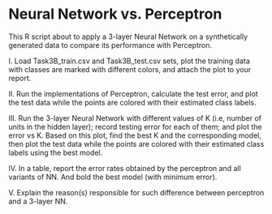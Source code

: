 # Neural Network vs. Perceptron

This R script about to apply a 3-layer Neural Network on a synthetically generated data to
compare its performance with Perceptron. 

I. Load Task3B_train.csv and Task3B_test.csv sets, plot the training data with
classes are marked with different colors, and attach the plot to your report.

II. Run the implementations of Perceptron, calculate the test
error, and plot the test data while the points are colored with their estimated class
labels.

III. Run the 3-layer Neural Network with different values of K
(i.e, number of units in the hidden layer); record testing error for each of them;
and plot the error vs K. Based on this plot, find the best K and
the corresponding model, then plot the test data while the points are colored with
their estimated class labels using the best model.

IV. In a table, report the error rates obtained by the perceptron and all variants of NN.
And bold the best model (with minimum error). 

V. Explain the reason(s) responsible for such difference
between perceptron and a 3-layer NN.
